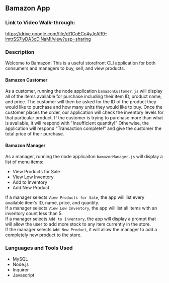 ## Bamazon App

### Link to Video Walk-through:
https://drive.google.com/file/d/1CoECc4yJeAR9-lmtrSS7lyDA3cDiNaMl/view?usp=sharing

### Description
Welcome to Bamazon! This is a useful storefront CLI application for both consumers and managers to buy, sell, and view products. 

#### Bamazon Customer
As a customer, running the node application `bamazonCustomer.js` will display all of the items available for purchase including their item ID, product name, and price. The customer will then be asked for the ID of the product they would like to purchase and how many units they would like to buy. Once the customer places the order, our application will check the inventory levels for that particular product. If the customer is trying to purchase more than what is available, it will respond with "Insufficient quantity!" Otherwise, the application will respond "Transaction complete!" and give the customer the total price of their purchase.

#### Bamazon Manager
As a manager, running the node applicaiton `bamazonManager.js` will display a list of menu items:
* View Products for Sale
* View Low Inventory
* Add to Inventory
* Add New Product

If a manager selects `View Products for Sale`, the app will list every available item's ID, name, price, and quantity. <br/> 
If a manager selects `View Low Inventory`, the app will list all items with an inventory count less than 5. <br/>
If a manager selects `Add to Inventory`, the app will display a prompt that will allow the user to add more stock to any item currently in the store. <br/>
If the manager selects `Add New Product`, it will allow the manager to add a completely new product to the store. <br/>

### Languages and Tools Used
* MySQL
* Node.js
* Inquirer
* Javascript
